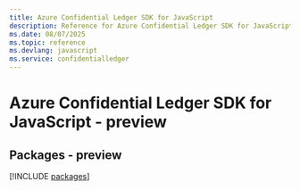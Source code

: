 ```yaml
---
title: Azure Confidential Ledger SDK for JavaScript
description: Reference for Azure Confidential Ledger SDK for JavaScript
ms.date: 08/07/2025
ms.topic: reference
ms.devlang: javascript
ms.service: confidentialledger
---
```

# Azure Confidential Ledger SDK for JavaScript - preview
## Packages - preview
[!INCLUDE [packages](confidential-ledger-index.md)]